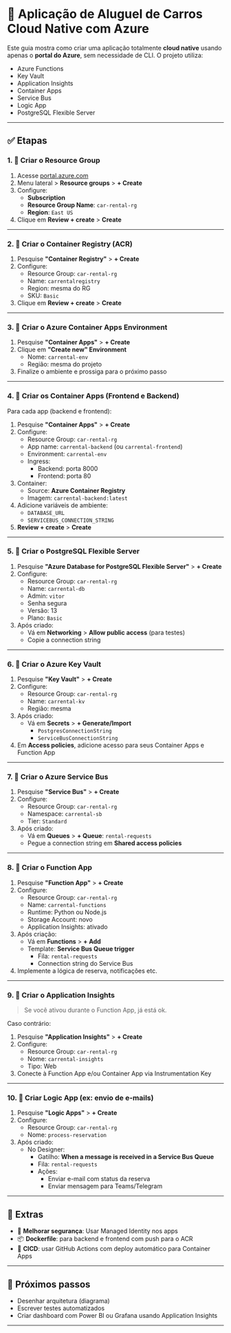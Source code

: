 # 🚗 Aplicação de Aluguel de Carros Cloud Native com Azure

Este guia mostra como criar uma aplicação totalmente **cloud native** usando apenas o **portal do Azure**, sem necessidade de CLI. O projeto utiliza:

- Azure Functions  
- Key Vault  
- Application Insights  
- Container Apps  
- Service Bus  
- Logic App  
- PostgreSQL Flexible Server  

---

## ✅ Etapas

### 1. 🔹 Criar o Resource Group

1. Acesse [portal.azure.com](https://portal.azure.com)
2. Menu lateral > **Resource groups** > **+ Create**
3. Configure:
   - **Subscription**
   - **Resource Group Name**: `car-rental-rg`
   - **Region**: `East US`
4. Clique em **Review + create** > **Create**

---

### 2. 🔹 Criar o Container Registry (ACR)

1. Pesquise **"Container Registry"** > **+ Create**
2. Configure:
   - Resource Group: `car-rental-rg`
   - Name: `carrentalregistry`
   - Region: mesma do RG
   - SKU: `Basic`
3. Clique em **Review + create** > **Create**

---

### 3. 🔹 Criar o Azure Container Apps Environment

1. Pesquise **"Container Apps"** > **+ Create**
2. Clique em **"Create new" Environment**
   - Nome: `carrental-env`
   - Região: mesma do projeto
3. Finalize o ambiente e prossiga para o próximo passo

---

### 4. 🔹 Criar os Container Apps (Frontend e Backend)

Para cada app (backend e frontend):

1. Pesquise **"Container Apps"** > **+ Create**
2. Configure:
   - Resource Group: `car-rental-rg`
   - App name: `carrental-backend` (ou `carrental-frontend`)
   - Environment: `carrental-env`
   - Ingress:
     - Backend: porta 8000
     - Frontend: porta 80
3. Container:
   - Source: **Azure Container Registry**
   - Imagem: `carrental-backend:latest`
4. Adicione variáveis de ambiente:
   - `DATABASE_URL`
   - `SERVICEBUS_CONNECTION_STRING`
5. **Review + create** > **Create**

---

### 5. 🔹 Criar o PostgreSQL Flexible Server

1. Pesquise **"Azure Database for PostgreSQL Flexible Server"** > **+ Create**
2. Configure:
   - Resource Group: `car-rental-rg`
   - Name: `carrental-db`
   - Admin: `vitor`
   - Senha segura
   - Versão: 13
   - Plano: `Basic`
3. Após criado:
   - Vá em **Networking** > **Allow public access** (para testes)
   - Copie a connection string

---

### 6. 🔹 Criar o Azure Key Vault

1. Pesquise **"Key Vault"** > **+ Create**
2. Configure:
   - Resource Group: `car-rental-rg`
   - Name: `carrental-kv`
   - Região: mesma
3. Após criado:
   - Vá em **Secrets** > **+ Generate/Import**
     - `PostgresConnectionString`
     - `ServiceBusConnectionString`
4. Em **Access policies**, adicione acesso para seus Container Apps e Function App

---

### 7. 🔹 Criar o Azure Service Bus

1. Pesquise **"Service Bus"** > **+ Create**
2. Configure:
   - Resource Group: `car-rental-rg`
   - Namespace: `carrental-sb`
   - Tier: `Standard`
3. Após criado:
   - Vá em **Queues** > **+ Queue**: `rental-requests`
   - Pegue a connection string em **Shared access policies**

---

### 8. 🔹 Criar o Function App

1. Pesquise **"Function App"** > **+ Create**
2. Configure:
   - Resource Group: `car-rental-rg`
   - Name: `carrental-functions`
   - Runtime: Python ou Node.js
   - Storage Account: novo
   - Application Insights: ativado
3. Após criação:
   - Vá em **Functions** > **+ Add**
   - Template: **Service Bus Queue trigger**
     - Fila: `rental-requests`
     - Connection string do Service Bus
4. Implemente a lógica de reserva, notificações etc.

---

### 9. 🔹 Criar o Application Insights

> Se você ativou durante o Function App, já está ok.

Caso contrário:

1. Pesquise **"Application Insights"** > **+ Create**
2. Configure:
   - Resource Group: `car-rental-rg`
   - Nome: `carrental-insights`
   - Tipo: Web
3. Conecte à Function App e/ou Container App via Instrumentation Key

---

### 10. 🔹 Criar Logic App (ex: envio de e-mails)

1. Pesquise **"Logic Apps"** > **+ Create**
2. Configure:
   - Resource Group: `car-rental-rg`
   - Nome: `process-reservation`
3. Após criado:
   - No Designer:
     - Gatilho: **When a message is received in a Service Bus Queue**
     - Fila: `rental-requests`
     - Ações:
       - Enviar e-mail com status da reserva
       - Enviar mensagem para Teams/Telegram

---

## 📌 Extras

- 🎯 **Melhorar segurança**: Usar Managed Identity nos apps
- 📦 **Dockerfile**: para backend e frontend com push para o ACR
- 🔄 **CICD**: usar GitHub Actions com deploy automático para Container Apps

---

## 🧭 Próximos passos

- Desenhar arquitetura (diagrama)
- Escrever testes automatizados
- Criar dashboard com Power BI ou Grafana usando Application Insights

---
